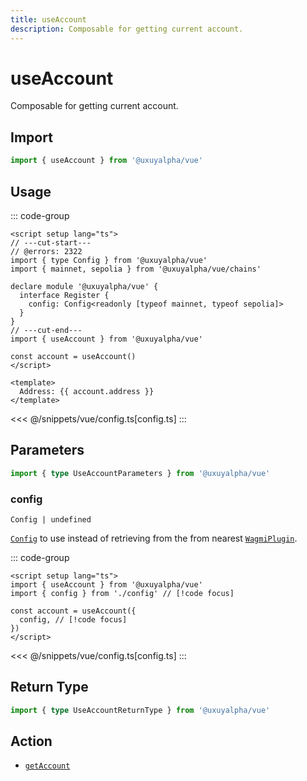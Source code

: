 ```yaml
---
title: useAccount
description: Composable for getting current account.
---
```


# useAccount

Composable for getting current account.

## Import

```ts
import { useAccount } from '@uxuyalpha/vue'
```

## Usage

::: code-group
```vue twoslash [index.vue]
<script setup lang="ts">
// ---cut-start---
// @errors: 2322
import { type Config } from '@uxuyalpha/vue'
import { mainnet, sepolia } from '@uxuyalpha/vue/chains'

declare module '@uxuyalpha/vue' {
  interface Register {
    config: Config<readonly [typeof mainnet, typeof sepolia]>
  }
}
// ---cut-end---
import { useAccount } from '@uxuyalpha/vue'

const account = useAccount()
</script>

<template>
  Address: {{ account.address }}
</template>
```
<<< @/snippets/vue/config.ts[config.ts]
:::

## Parameters

```ts twoslash
import { type UseAccountParameters } from '@uxuyalpha/vue'
```

### config

`Config | undefined`

[`Config`](/vue/api/createConfig#config) to use instead of retrieving from the from nearest [`WagmiPlugin`](/vue/api/WagmiPlugin).

::: code-group
```vue [index.vue]
<script setup lang="ts">
import { useAccount } from '@uxuyalpha/vue'
import { config } from './config' // [!code focus]

const account = useAccount({
  config, // [!code focus]
})
</script>
```
<<< @/snippets/vue/config.ts[config.ts]
:::

## Return Type

```ts twoslash
import { type UseAccountReturnType } from '@uxuyalpha/vue'
```

<!--@include: @shared/getAccount-return-type.md-->

## Action

- [`getAccount`](/core/api/actions/getAccount)
